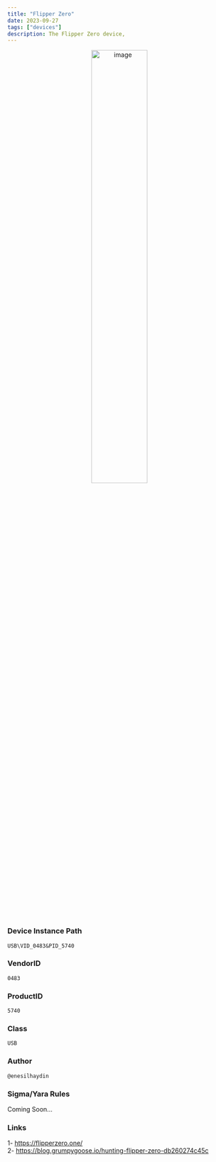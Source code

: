 ```yaml
---
title: "Flipper Zero"
date: 2023-09-27
tags: ["devices"]
description: The Flipper Zero device, 
---
```


<p align="center">
  <img src="/images/flipper-zero.jpg" alt="image" width="50%" height="50%">
</p>

### Device Instance Path

```text
USB\VID_0483&PID_5740
```

### VendorID

```text
0483
```

### ProductID

```text
5740
```
### Class

```text
USB
```
### Author

```text
@enesilhaydin
```

### Sigma/Yara Rules

Coming Soon...

### Links

1- https://flipperzero.one/ \
2- https://blog.grumpygoose.io/hunting-flipper-zero-db260274c45c
